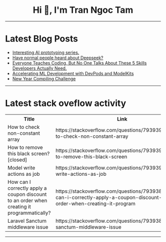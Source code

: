 <h1 align="center">Hi 👋, I'm Tran Ngoc Tam</h1>

---

# Latest Blog Posts 
<!-- BLOG-POST-LIST:START -->
- [Interesting AI prototyping series.](https://dev.to/ben/interesting-ai-prototyping-series-o56)
- [Have normal people heard about Deepseek?](https://dev.to/ben/have-normal-people-heard-about-deepseek-23g7)
- [Everyone Teaches Coding, But No One Talks About These 5 Skills Developers Actually Need.](https://dev.to/balrajola/everyone-teaches-coding-but-no-one-talks-about-these-5-skills-developers-actually-need-jf3)
- [Accelerating ML Development with DevPods and ModelKits](https://dev.to/kitops/accelerating-ml-development-with-devpods-and-modelkits-3di6)
- [New Year Compiling Challenge](https://dev.to/jarvisscript/new-year-compiling-challenge-p9p)
<!-- BLOG-POST-LIST:END -->

---

# Latest stack oveflow activity
<table>
  <tr><th>Title</th><th>Link</th></tr>
  <!-- STACKOVERFLOW:START --><tr><td>How to check non-constant array</td><td>https://stackoverflow.com/questions/79393996/how-to-check-non-constant-array</td></tr><tr><td>How to remove this black screen? [closed]</td><td>https://stackoverflow.com/questions/79393961/how-to-remove-this-black-screen</td></tr><tr><td>Model write actions as job</td><td>https://stackoverflow.com/questions/79393955/model-write-actions-as-job</td></tr><tr><td>How can I correctly apply a coupon discount to an order when creating it programmatically?</td><td>https://stackoverflow.com/questions/79393849/how-can-i-correctly-apply-a-coupon-discount-to-an-order-when-creating-it-program</td></tr><tr><td>Laravel Sanctum middleware issue</td><td>https://stackoverflow.com/questions/79393842/laravel-sanctum-middleware-issue</td></tr><!-- STACKOVERFLOW:END -->
</table>

---



